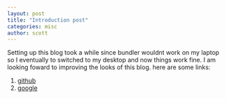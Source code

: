 ```yaml
---
layout: post
title: "Introduction post"
categories: misc
author: scott
---
```


Setting up this blog took a while since bundler wouldnt work on my laptop so I eventually to switched to my desktop and now things work fine. I am looking foward to improving the looks of this blog. here are some links:

1. [github](https://github.com/scottdaco/scottdaco.github.io)
1. [google](https://www.google.com/)